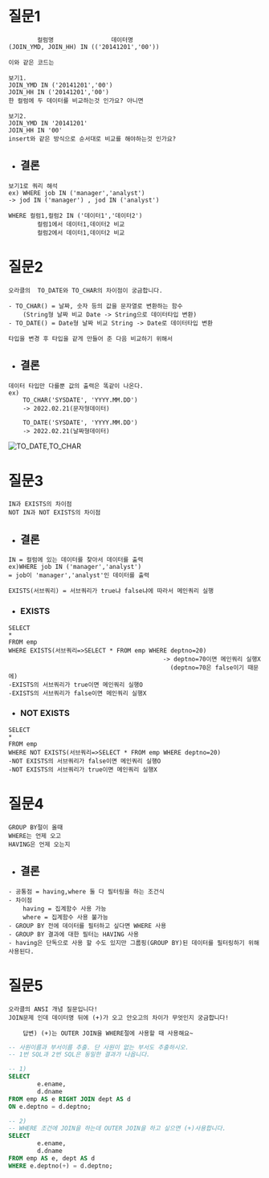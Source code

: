 # 질문1

```
        컬럼명                데이터명
(JOIN_YMD, JOIN_HH) IN (('20141201','00'))

이와 같은 코드는

보기1.
JOIN_YMD IN ('20141201','00')
JOIN_HH IN ('20141201','00')
한 컬럼에 두 데이터를 비교하는것 인가요? 아니면

보기2.
JOIN_YMD IN '20141201'
JOIN_HH IN '00'
insert와 같은 방식으로 순서대로 비교를 해야하는것 인가요?
```

- ## 결론

```
보기1로 쿼리 해석
ex) WHERE job IN ('manager','analyst')
-> jod IN ('manager') , jod IN ('analyst')

WHERE 컬럼1,컬럼2 IN ('데이터1','데이터2')
        컬럼1에서 데이터1,데이터2 비교
        컬럼2에서 데이터1,데이터2 비교
```

# 질문2

```
오라클의  TO_DATE와 TO_CHAR의 차이점이 궁금합니다.

- TO_CHAR() = 날짜, 숫자 등의 값을 문자열로 변환하는 함수
    (String형 날짜 비교 Date -> String으로 데이터타입 변환)
- TO_DATE() = Date형 날짜 비교 String -> Date로 데이터타입 변환

타입을 변경 후 타입을 같게 만들어 준 다음 비교하기 위해서
```

- ## 결론

```
데이터 타입만 다를뿐 값의 출력은 똑같이 나온다.
ex)
    TO_CHAR('SYSDATE', 'YYYY.MM.DD')
    -> 2022.02.21(문자형데이터)

    TO_DATE('SYSDATE', 'YYYY.MM.DD')
    -> 2022.02.21(날짜형데이터)

```

![TO_DATE,TO_CHAR](https://user-images.githubusercontent.com/96895717/154837769-1167303b-584c-4fa4-8782-e2edb0c2da34.png)

# 질문3

```
IN과 EXISTS의 차이점
NOT IN과 NOT EXISTS의 차이점
```

- ## 결론

```
IN = 컬럼에 있는 데이터를 찾아서 데이터를 출력
ex)WHERE job IN ('manager','analyst')
= job이 'manager','analyst'인 데이터를 출력

EXISTS(서브쿼리) = 서브쿼리가 true냐 false냐에 따라서 메인쿼리 실행
```

- ### EXISTS

```
SELECT
*
FROM emp
WHERE EXISTS(서브쿼리=>SELECT * FROM emp WHERE deptno=20)
                                           -> deptno=70이면 메인쿼리 실행X
                                             (deptno=70은 false이기 때문에)
-EXISTS의 서브쿼리가 true이면 메인쿼리 실행O
-EXISTS의 서브쿼리가 false이면 메인쿼리 실행X
```

- ### NOT EXISTS

```
SELECT
*
FROM emp
WHERE NOT EXISTS(서브쿼리=>SELECT * FROM emp WHERE deptno=20)
-NOT EXISTS의 서브쿼리가 false이면 메인쿼리 실행O
-NOT EXISTS의 서브쿼리가 true이면 메인쿼리 실행X
```

# 질문4

```
GROUP BY절이 올때
WHERE는 언제 오고
HAVING은 언제 오는지

```

- ## 결론

```
- 공통점 = having,where 둘 다 필터링을 하는 조건식
- 차이점
    having = 집계함수 사용 가능
    where = 집계함수 사용 불가능
- GROUP BY 전에 데이터를 필터하고 싶다면 WHERE 사용
- GROUP BY 결과에 대한 필터는 HAVING 사용
- having은 단독으로 사용 할 수도 있지만 그룹핑(GROUP BY)된 데이터를 필터링하기 위해 사용된다.
```

# 질문5

```
오라클의 ANSI 개념 질문입니다!
JOIN문제 인데 데이터명 뒤에 (+)가 오고 안오고의 차이가 무엇인지 궁금합니다!  
```
        답변) (+)는 OUTER JOIN을 WHERE절에 사용할 때 사용해요~  
```sql
-- 사원이름과 부서이름 추출. 단 사원이 없는 부서도 추출하시오.
-- 1번 SQL과 2번 SQL은 동일한 결과가 나옵니다.

-- 1)
SELECT
        e.ename, 
        d.dname
FROM emp AS e RIGHT JOIN dept AS d
ON e.deptno = d.deptno;

-- 2)
-- WHERE 조건에 JOIN을 하는데 OUTER JOIN을 하고 싶으면 (+)사용합니다. 
SELECT 
        e.ename, 
        d.dname
FROM emp AS e, dept AS d
WHERE e.deptno(+) = d.deptno;
```

